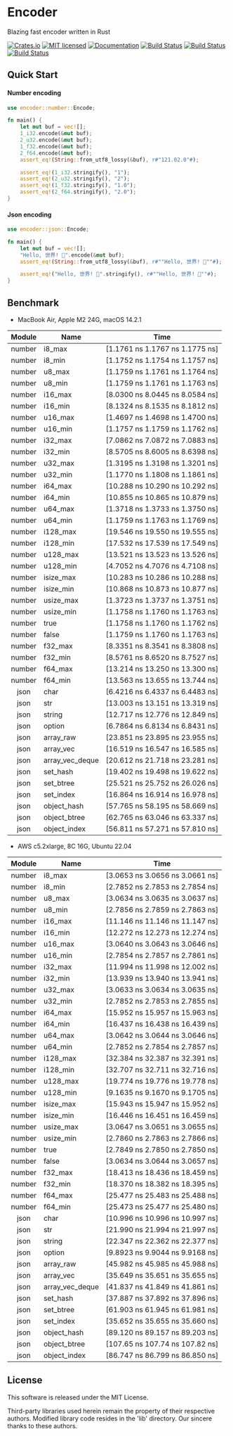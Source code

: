 Encoder
==========================

Blazing fast encoder written in Rust

[![Crates.io][crates-badge]][crates-url]
[![MIT licensed][license-badge]][license-url]
[![Documentation][document-badge]][document-url]
[![Build Status][linux-badge]][linux-url]
[![Build Status][macos-badge]][macos-url]
[![Build Status][windows-badge]][windows-url]

[crates-badge]: https://img.shields.io/crates/v/encoder.svg
[crates-url]: https://crates.io/crates/encoder
[license-badge]: https://img.shields.io/badge/license-MIT-blue.svg
[license-url]: https://github.com/chensoft/encoder/blob/master/LICENSE
[document-badge]: https://docs.rs/encoder/badge.svg
[document-url]: https://docs.rs/encoder
[linux-badge]: https://github.com/chensoft/encoder/actions/workflows/linux.yml/badge.svg
[linux-url]: https://github.com/chensoft/encoder/actions/workflows/linux.yml
[macos-badge]: https://github.com/chensoft/encoder/actions/workflows/macos.yml/badge.svg
[macos-url]: https://github.com/chensoft/encoder/actions/workflows/macos.yml
[windows-badge]: https://github.com/chensoft/encoder/actions/workflows/windows.yml/badge.svg
[windows-url]: https://github.com/chensoft/encoder/actions/workflows/windows.yml

## Quick Start

#### Number encoding

```rust
use encoder::number::Encode;

fn main() {
    let mut buf = vec![];
    1_i32.encode(&mut buf);
    2_u32.encode(&mut buf);
    1_f32.encode(&mut buf);
    2_f64.encode(&mut buf);
    assert_eq!(String::from_utf8_lossy(&buf), r#"121.02.0"#);

    assert_eq!(1_i32.stringify(), "1");
    assert_eq!(2_u32.stringify(), "2");
    assert_eq!(1_f32.stringify(), "1.0");
    assert_eq!(2_f64.stringify(), "2.0");
}
```

#### Json encoding

```rust
use encoder::json::Encode;

fn main() {
    let mut buf = vec![];
    "Hello, 世界! 👋".encode(&mut buf);
    assert_eq!(String::from_utf8_lossy(&buf), r#""Hello, 世界! 👋""#);

    assert_eq!("Hello, 世界! 👋".stringify(), r#""Hello, 世界! 👋""#);
}
```

## Benchmark

- MacBook Air, Apple M2 24G, macOS 14.2.1

| Module | Name            |              Time               |
|:------:|-----------------|:-------------------------------:|
| number | i8_max          | [1.1761 ns 1.1767 ns 1.1775 ns] |
| number | i8_min          | [1.1752 ns 1.1754 ns 1.1757 ns] |
| number | u8_max          | [1.1759 ns 1.1761 ns 1.1764 ns] |
| number | u8_min          | [1.1759 ns 1.1761 ns 1.1763 ns] |
| number | i16_max         | [8.0300 ns 8.0445 ns 8.0584 ns] |
| number | i16_min         | [8.1324 ns 8.1535 ns 8.1812 ns] |
| number | u16_max         | [1.4697 ns 1.4698 ns 1.4700 ns] |
| number | u16_min         | [1.1757 ns 1.1759 ns 1.1762 ns] |
| number | i32_max         | [7.0862 ns 7.0872 ns 7.0883 ns] |
| number | i32_min         | [8.5705 ns 8.6005 ns 8.6398 ns] |
| number | u32_max         | [1.3195 ns 1.3198 ns 1.3201 ns] |
| number | u32_min         | [1.1770 ns 1.1808 ns 1.1861 ns] |
| number | i64_max         | [10.288 ns 10.290 ns 10.292 ns] |
| number | i64_min         | [10.855 ns 10.865 ns 10.879 ns] |
| number | u64_max         | [1.3718 ns 1.3733 ns 1.3750 ns] |
| number | u64_min         | [1.1759 ns 1.1763 ns 1.1769 ns] |
| number | i128_max        | [19.546 ns 19.550 ns 19.555 ns] |
| number | i128_min        | [17.532 ns 17.539 ns 17.549 ns] |
| number | u128_max        | [13.521 ns 13.523 ns 13.526 ns] |
| number | u128_min        | [4.7052 ns 4.7076 ns 4.7108 ns] |
| number | isize_max       | [10.283 ns 10.286 ns 10.288 ns] |
| number | isize_min       | [10.868 ns 10.873 ns 10.877 ns] |
| number | usize_max       | [1.3723 ns 1.3737 ns 1.3751 ns] |
| number | usize_min       | [1.1758 ns 1.1760 ns 1.1763 ns] |
| number | true            | [1.1758 ns 1.1760 ns 1.1762 ns] |
| number | false           | [1.1759 ns 1.1760 ns 1.1763 ns] |
| number | f32_max         | [8.3351 ns 8.3541 ns 8.3808 ns] |
| number | f32_min         | [8.5761 ns 8.6520 ns 8.7527 ns] |
| number | f64_max         | [13.214 ns 13.250 ns 13.300 ns] |
| number | f64_min         | [13.563 ns 13.655 ns 13.744 ns] |
|  json  | char            | [6.4216 ns 6.4337 ns 6.4483 ns] |
|  json  | str             | [13.003 ns 13.151 ns 13.319 ns] |
|  json  | string          | [12.717 ns 12.776 ns 12.849 ns] |
|  json  | option          | [6.7864 ns 6.8134 ns 6.8431 ns] |
|  json  | array_raw       | [23.851 ns 23.895 ns 23.955 ns] |
|  json  | array_vec       | [16.519 ns 16.547 ns 16.585 ns] |
|  json  | array_vec_deque | [20.612 ns 21.718 ns 23.281 ns] |
|  json  | set_hash        | [19.402 ns 19.498 ns 19.622 ns] |
|  json  | set_btree       | [25.521 ns 25.752 ns 26.026 ns] |
|  json  | set_index       | [16.864 ns 16.914 ns 16.978 ns] |
|  json  | object_hash     | [57.765 ns 58.195 ns 58.669 ns] |
|  json  | object_btree    | [62.765 ns 63.046 ns 63.337 ns] |
|  json  | object_index    | [56.811 ns 57.271 ns 57.810 ns] |

- AWS c5.2xlarge, 8C 16G, Ubuntu 22.04

| Module | Name            |              Time               |
|:------:|-----------------|:-------------------------------:|
| number | i8_max          | [3.0653 ns 3.0656 ns 3.0661 ns] |
| number | i8_min          | [2.7852 ns 2.7853 ns 2.7854 ns] |
| number | u8_max          | [3.0634 ns 3.0635 ns 3.0637 ns] |
| number | u8_min          | [2.7856 ns 2.7859 ns 2.7863 ns] |
| number | i16_max         | [11.146 ns 11.146 ns 11.147 ns] |
| number | i16_min         | [12.272 ns 12.273 ns 12.274 ns] |
| number | u16_max         | [3.0640 ns 3.0643 ns 3.0646 ns] |
| number | u16_min         | [2.7854 ns 2.7857 ns 2.7861 ns] |
| number | i32_max         | [11.994 ns 11.998 ns 12.002 ns] |
| number | i32_min         | [13.939 ns 13.940 ns 13.941 ns] |
| number | u32_max         | [3.0633 ns 3.0634 ns 3.0635 ns] |
| number | u32_min         | [2.7852 ns 2.7853 ns 2.7855 ns] |
| number | i64_max         | [15.952 ns 15.957 ns 15.963 ns] |
| number | i64_min         | [16.437 ns 16.438 ns 16.439 ns] |
| number | u64_max         | [3.0642 ns 3.0644 ns 3.0646 ns] |
| number | u64_min         | [2.7852 ns 2.7854 ns 2.7857 ns] |
| number | i128_max        | [32.384 ns 32.387 ns 32.391 ns] |
| number | i128_min        | [32.707 ns 32.711 ns 32.716 ns] |
| number | u128_max        | [19.774 ns 19.776 ns 19.778 ns] |
| number | u128_min        | [9.1635 ns 9.1670 ns 9.1705 ns] |
| number | isize_max       | [15.943 ns 15.947 ns 15.952 ns] |
| number | isize_min       | [16.446 ns 16.451 ns 16.459 ns] |
| number | usize_max       | [3.0647 ns 3.0651 ns 3.0655 ns] |
| number | usize_min       | [2.7860 ns 2.7863 ns 2.7866 ns] |
| number | true            | [2.7849 ns 2.7850 ns 2.7850 ns] |
| number | false           | [3.0634 ns 3.0644 ns 3.0657 ns] |
| number | f32_max         | [18.413 ns 18.436 ns 18.459 ns] |
| number | f32_min         | [18.370 ns 18.382 ns 18.395 ns] |
| number | f64_max         | [25.477 ns 25.483 ns 25.488 ns] |
| number | f64_min         | [25.473 ns 25.477 ns 25.480 ns] |
|  json  | char            | [10.996 ns 10.996 ns 10.997 ns] |
|  json  | str             | [21.990 ns 21.994 ns 21.997 ns] |
|  json  | string          | [22.347 ns 22.362 ns 22.377 ns] |
|  json  | option          | [9.8923 ns 9.9044 ns 9.9168 ns] |
|  json  | array_raw       | [45.982 ns 45.985 ns 45.988 ns] |
|  json  | array_vec       | [35.649 ns 35.651 ns 35.655 ns] |
|  json  | array_vec_deque | [41.837 ns 41.849 ns 41.861 ns] |
|  json  | set_hash        | [37.887 ns 37.892 ns 37.896 ns] |
|  json  | set_btree       | [61.903 ns 61.945 ns 61.981 ns] |
|  json  | set_index       | [35.652 ns 35.655 ns 35.660 ns] |
|  json  | object_hash     | [89.120 ns 89.157 ns 89.203 ns] |
|  json  | object_btree    | [107.65 ns 107.74 ns 107.82 ns] |
|  json  | object_index    | [86.747 ns 86.799 ns 86.850 ns] |

## License

This software is released under the MIT License.

Third-party libraries used herein remain the property of their respective authors. Modified library code resides in the 'lib' directory. Our sincere thanks to these authors.